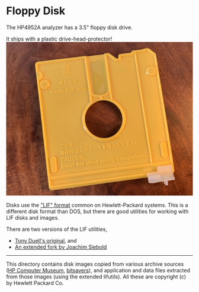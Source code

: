 # Floppy Disk

The HP4952A analyzer has a 3.5" floppy disk drive.

It ships with a plastic drive-head-protector!
![disk drive protector](../pix/blank_floppy.jpg)


Disks use the ["LIF" format](https://www.hp9845.net/9845/projects/hpdir/#lif_filesystem) common on Hewlett-Packard systems.  This is a different disk format than DOS, but there are good utilities for working with LIF disks and images.

There are two versions of the LIF utilities,
* [Tony Duell's original](http://www.hpcc.org/datafile/hpil/lif_utils.html), and
* [An extended fork by Joachim Siebold](https://github.com/bug400/lifutils)

---

This directory contains disk images copied from various archive sources ([HP Computer Museum](http://www.hpmuseum.net/search.php), [bitsavers](http://www.bitsavers.org/bits/HP/4952A/)), and application and data files extracted from those images (using the extended lifutils).  All these are copyright (c) by Hewlett Packard Co.

